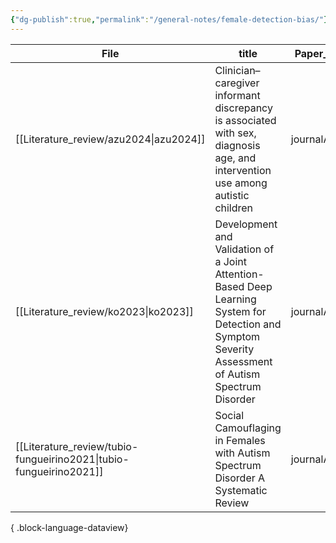 ```yaml
---
{"dg-publish":true,"permalink":"/general-notes/female-detection-bias/"}
---
```



| File                                                                  | title                                                                                                                                                | Paper_type     |
| --------------------------------------------------------------------- | ---------------------------------------------------------------------------------------------------------------------------------------------------- | -------------- |
| [[Literature_review/azu2024\|azu2024]]                             | Clinician–caregiver informant discrepancy is associated with sex, diagnosis age, and intervention use among autistic children                        | journalArticle |
| [[Literature_review/ko2023\|ko2023]]                               | Development and Validation of a Joint Attention-Based Deep Learning System for Detection and Symptom Severity Assessment of Autism Spectrum Disorder | journalArticle |
| [[Literature_review/tubio-fungueirino2021\|tubio-fungueirino2021]] | Social Camouflaging in Females with Autism Spectrum Disorder A Systematic Review                                                                     | journalArticle |

{ .block-language-dataview}
